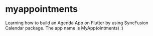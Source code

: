 # myappointments
Learning how to build an Agenda App on Flutter by using SyncFusion Calendar package. The app name is MyApp(ointments) :)
